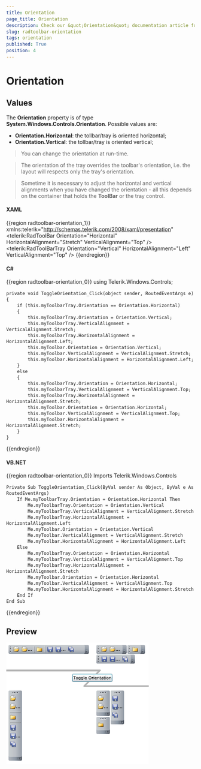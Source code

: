```yaml
---
title: Orientation
page_title: Orientation
description: Check our &quot;Orientation&quot; documentation article for the RadToolBar WPF control.
slug: radtoolbar-orientation
tags: orientation
published: True
position: 4
---
```


# Orientation

## Values

The __Orientation__ property is of type __System.Windows.Controls.Orientation__. Possible values are:
* __Orientation.Horizontal__: the tollbar/tray is oriented horizontal;
* __Orientation.Vertical__: the tollbar/tray is oriented vertical;						

> You can change the orientation at run-time.

<!-- -->
> The orientation of the tray overrides the toolbar's orientation, i.e. the layout will respects only the tray's orientation.

<!-- -->
> Sometime it is necessary to adjust the horizontal and vertical alignments when you have changed the orientation - all this depends on the container that holds the __ToolBar__ or the tray control.					

#### __XAML__

{{region radtoolbar-orientation_1}}
	xmlns:telerik="http://schemas.telerik.com/2008/xaml/presentation"
	<telerik:RadToolBar Orientation="Horizontal" HorizontalAlignment="Stretch" VerticalAlignment="Top" />
	<telerik:RadToolBarTray Orientation="Vertical" HorizontalAlignment="Left" VerticalAlignment="Top" />
{{endregion}}

#### __C#__

{{region radtoolbar-orientation_0}}
	using Telerik.Windows.Controls;

	private void ToggleOrientation_Click(object sender, RoutedEventArgs e)
	{
		if (this.myToolbarTray.Orientation == Orientation.Horizontal)
		{
			this.myToolbarTray.Orientation = Orientation.Vertical;
			this.myToolbarTray.VerticalAlignment = VerticalAlignment.Stretch;
			this.myToolbarTray.HorizontalAlignment = HorizontalAlignment.Left;
			this.myToolbar.Orientation = Orientation.Vertical;
			this.myToolbar.VerticalAlignment = VerticalAlignment.Stretch;
			this.myToolbar.HorizontalAlignment = HorizontalAlignment.Left;
		}
		else
		{
			this.myToolbarTray.Orientation = Orientation.Horizontal;
			this.myToolbarTray.VerticalAlignment = VerticalAlignment.Top;
			this.myToolbarTray.HorizontalAlignment = HorizontalAlignment.Stretch;
			this.myToolbar.Orientation = Orientation.Horizontal;
			this.myToolbar.VerticalAlignment = VerticalAlignment.Top;
			this.myToolbar.HorizontalAlignment = HorizontalAlignment.Stretch;
		}
	}
{{endregion}}

#### __VB.NET__

{{region radtoolbar-orientation_0}}
	Imports Telerik.Windows.Controls

	Private Sub ToggleOrientation_Click(ByVal sender As Object, ByVal e As RoutedEventArgs)
		If Me.myToolbarTray.Orientation = Orientation.Horizontal Then
			Me.myToolbarTray.Orientation = Orientation.Vertical
			Me.myToolbarTray.VerticalAlignment = VerticalAlignment.Stretch
			Me.myToolbarTray.HorizontalAlignment = HorizontalAlignment.Left
			Me.myToolbar.Orientation = Orientation.Vertical
			Me.myToolbar.VerticalAlignment = VerticalAlignment.Stretch
			Me.myToolbar.HorizontalAlignment = HorizontalAlignment.Left
		Else
			Me.myToolbarTray.Orientation = Orientation.Horizontal
			Me.myToolbarTray.VerticalAlignment = VerticalAlignment.Top
			Me.myToolbarTray.HorizontalAlignment = HorizontalAlignment.Stretch
			Me.myToolbar.Orientation = Orientation.Horizontal
			Me.myToolbar.VerticalAlignment = VerticalAlignment.Top
			Me.myToolbar.HorizontalAlignment = HorizontalAlignment.Stretch
		End If
	End Sub	
{{endregion}}

## Preview
![](images/RadToolBar_orientation.png)